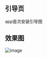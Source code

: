 ## 引导页
   app首次安装引导图


## 效果图
![image](https://github.com/dalong982242260/GideView/blob/master/gif/dalong.gif)


